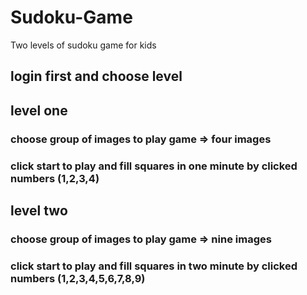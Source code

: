 # Sudoku-Game
Two levels of sudoku game for kids 

## login first and choose level 

## level one 
  ### choose group of images to play game => four images
  ### click start to play and fill squares in one minute by clicked numbers (1,2,3,4)
  
## level two 
  ### choose group of images to play game => nine images
  ### click start to play and fill squares in two minute by clicked numbers (1,2,3,4,5,6,7,8,9)


  
